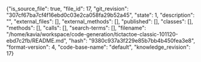 {"is_source_file": true, "file_id": 17, "git_revision": "307cf67ba7cf4f16ebd0c03e2ca058fa29b52a45", "state": 1, "description": "", "external_files": [], "external_methods": [], "published": [], "classes": [], "methods": [], "calls": [], "search-terms": [], "filename": "/home/kavia/workspace/code-generation/tictactoe-classic-101120-ebd7c2fb/README.md", "hash": "9380c937a3f229e85b7bb4b450fea3e8", "format-version": 4, "code-base-name": "default", "knowledge_revision": 17}
